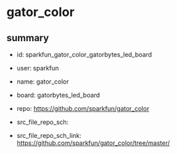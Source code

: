 # gator_color
 
## summary 
* id: sparkfun_gator_color_gatorbytes_led_board
* user: sparkfun
* name: gator_color
* board: gatorbytes_led_board
* repo: https://github.com/sparkfun/gator_color



* src_file_repo_sch: 
* src_file_repo_sch_link: https://github.com/sparkfun/gator_color/tree/master/






